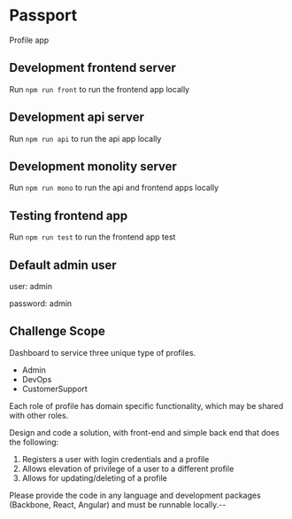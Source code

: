 # Passport

Profile app

## Development frontend server

Run `npm run front` to run the frontend app locally

## Development api server

Run `npm run api` to run the api app locally

## Development monolity server

Run `npm run mono` to run the api and frontend apps locally

## Testing frontend app

Run `npm run test` to run the frontend app test

## Default admin user

user: admin

password: admin

## Challenge Scope

Dashboard to service three unique type of profiles.

- Admin
- DevOps
- CustomerSupport

Each role of profile has domain specific functionality, which may be shared with other roles.

Design and code a solution, with front-end and simple back end that does the following:

1. Registers a user with login credentials and a profile
2. Allows elevation of privilege of a user to a different profile
3. Allows for updating/deleting of a profile

Please provide the code in any language and development packages (Backbone, React, Angular) and must be runnable locally.--
